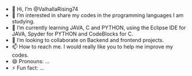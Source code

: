 - 👋 Hi, I’m @ValhallaRising74
- 👀 I’m interested in share my codes in the programming languages I am studying.
- 🌱 I’m currently learning JAVA, C and PYTHON, using the Eclipse IDE for JAVA, Spyder for PYTHON and CodeBlocks for C.
- 💞️ I’m looking to collaborate on Backend and frontend projects.
- 📫 How to reach me. I would really like you to help me improve my codes.
- 😄 Pronouns: ...
- ⚡ Fun fact: ...

<!---
ValhallaRising74/ValhallaRising74 is a ✨ special ✨ repository because its `README.md` (this file) appears on your GitHub profile.
You can click the Preview link to take a look at your changes.
--->
